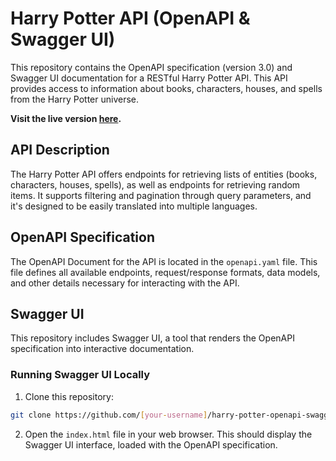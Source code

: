 # Harry Potter API (OpenAPI & Swagger UI)

This repository contains the OpenAPI specification (version 3.0) and Swagger UI documentation for a RESTful Harry Potter API.  This API provides access to information about books, characters, houses, and spells from the Harry Potter universe.

**Visit the live version [here](https://vlaurencena.github.io/harry-potter-openapi-swagger-ui/).**

## API Description

The Harry Potter API offers endpoints for retrieving lists of entities (books, characters, houses, spells), as well as endpoints for retrieving random items.  It supports filtering and pagination through query parameters, and it's designed to be easily translated into multiple languages.

## OpenAPI Specification

The OpenAPI Document for the API is located in the `openapi.yaml` file.  This file defines all available endpoints, request/response formats, data models, and other details necessary for interacting with the API.

## Swagger UI

This repository includes Swagger UI, a tool that renders the OpenAPI specification into interactive documentation.  

### Running Swagger UI Locally

1. Clone this repository:
```bash
git clone https://github.com/[your-username]/harry-potter-openapi-swagger-ui.git
```
2. Open the `index.html` file in your web browser.  This should display the Swagger UI interface, loaded with the OpenAPI specification.
